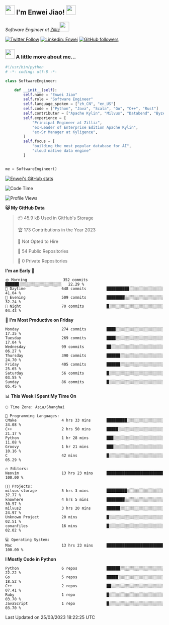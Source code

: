 <h2><img src="https://emojis.slackmojis.com/emojis/images/1531849430/4246/blob-sunglasses.gif?1531849430" width="30"/> I'm  Enwei Jiao! <img src="https://media.giphy.com/media/juBt25nT1KGys/giphy.gif" width=30> </h2>
<!-- <img align='right' src="https://media.giphy.com/media/M9gbBd9nbDrOTu1Mqx/giphy.gif" width="230"> -->
<p><em>Software Engineer at <a href="https://zilliz.com/">Zilliz</a><img src="https://media.giphy.com/media/WUlplcMpOCEmTGBtBW/giphy.gif" width="30"></em></p>

[![Twitter Follow](https://img.shields.io/twitter/follow/misteranmol?label=Follow)](https://twitter.com/intent/follow?screen_name=EnweiJiao)
[![Linkedin: Enwei](https://img.shields.io/badge/-enwei-blue?style=&logo=Linkedin&logoColor=white&link=https://www.linkedin.com/in/enwei-jiao-41192a97)](https://www.linkedin.com/in/enwei-jiao-41192a97/)
[![GitHub followers](https://img.shields.io/github/followers/jiaoew1991?label=Follow&style=social)](https://github.com/jiaoew1991)


### <img src="https://media.giphy.com/media/VgCDAzcKvsR6OM0uWg/giphy.gif" width="30"> A little more about me...  

```python
#!/usr/bin/python
# -*- coding: utf-8 -*-

class SoftwareEngineer:

    def __init__(self):
        self.name = "Enwei Jiao"
        self.role = "Software Engineer"
        self.language_spoken = ["zh_CN", "en_US"]
        self.code = ["Python", "Java", "Scala", "Go", "C++", "Rust"]
        self.contributer = ["Apache Kylin", "Milvus", "Databend", "Byzer-Lang"]
        self.experience = [
            "Principal Engineer at Zilliz",
            "ex-Leader of Enterprise Edition Apache Kylin",
            "ex-Sr Manager at Kyligence",
        ]
        self.focus = [
            "building the most popular database for AI",
            "cloud native data engine"
        ]


me = SoftwareEngineer()
```

[![Enwei's GitHub stats](https://github-readme-stats.vercel.app/api?username=jiaoew1991&count_private=true&show_icons=true)](https://github.com/jiaoew1991/jiaoew1991)

<!-- [![Top Langs](https://github-readme-stats.vercel.app/api/top-langs/?username=jiaoew1991&layout=compact)](https://github.com/jiaoew1991/jiaoew1991) -->

<!--START_SECTION:waka-->
![Code Time](http://img.shields.io/badge/Code%20Time-588%20hrs%2042%20mins-blue)

![Profile Views](http://img.shields.io/badge/Profile%20Views-0-blue)

**🐱 My GitHub Data** 

> 📦 45.9 kB Used in GitHub's Storage 
 > 
> 🏆 173 Contributions in the Year 2023
 > 
> 🚫 Not Opted to Hire
 > 
> 📜 54 Public Repositories 
 > 
> 🔑 0 Private Repositories 
 > 
**I'm an Early 🐤** 

```text
🌞 Morning                352 commits         ██████░░░░░░░░░░░░░░░░░░░   22.29 % 
🌆 Daytime                648 commits         ██████████░░░░░░░░░░░░░░░   41.04 % 
🌃 Evening                509 commits         ████████░░░░░░░░░░░░░░░░░   32.24 % 
🌙 Night                  70 commits          █░░░░░░░░░░░░░░░░░░░░░░░░   04.43 % 
```
📅 **I'm Most Productive on Friday** 

```text
Monday                   274 commits         ████░░░░░░░░░░░░░░░░░░░░░   17.35 % 
Tuesday                  269 commits         ████░░░░░░░░░░░░░░░░░░░░░   17.04 % 
Wednesday                99 commits          ██░░░░░░░░░░░░░░░░░░░░░░░   06.27 % 
Thursday                 390 commits         ██████░░░░░░░░░░░░░░░░░░░   24.70 % 
Friday                   405 commits         ██████░░░░░░░░░░░░░░░░░░░   25.65 % 
Saturday                 56 commits          █░░░░░░░░░░░░░░░░░░░░░░░░   03.55 % 
Sunday                   86 commits          █░░░░░░░░░░░░░░░░░░░░░░░░   05.45 % 
```


📊 **This Week I Spent My Time On** 

```text
🕑︎ Time Zone: Asia/Shanghai

💬 Programming Languages: 
CMake                    4 hrs 33 mins       █████████░░░░░░░░░░░░░░░░   34.08 % 
C++                      2 hrs 50 mins       █████░░░░░░░░░░░░░░░░░░░░   21.17 % 
Python                   1 hr 28 mins        ███░░░░░░░░░░░░░░░░░░░░░░   11.08 % 
Groovy                   1 hr 21 mins        ███░░░░░░░░░░░░░░░░░░░░░░   10.16 % 
C                        42 mins             █░░░░░░░░░░░░░░░░░░░░░░░░   05.29 % 

🔥 Editors: 
Neovim                   13 hrs 23 mins      █████████████████████████   100.00 % 

🐱‍💻 Projects: 
milvus-storage           5 hrs 3 mins        █████████░░░░░░░░░░░░░░░░   37.77 % 
knowhere                 4 hrs 5 mins        ████████░░░░░░░░░░░░░░░░░   30.57 % 
milvus2                  3 hrs 20 mins       ██████░░░░░░░░░░░░░░░░░░░   24.97 % 
Unknown Project          20 mins             █░░░░░░░░░░░░░░░░░░░░░░░░   02.51 % 
conanfiles               16 mins             █░░░░░░░░░░░░░░░░░░░░░░░░   02.02 % 

💻 Operating System: 
Mac                      13 hrs 23 mins      █████████████████████████   100.00 % 
```

**I Mostly Code in Python** 

```text
Python                   6 repos             ██████░░░░░░░░░░░░░░░░░░░   22.22 % 
Go                       5 repos             █████░░░░░░░░░░░░░░░░░░░░   18.52 % 
C++                      2 repos             ██░░░░░░░░░░░░░░░░░░░░░░░   07.41 % 
Ruby                     1 repo              █░░░░░░░░░░░░░░░░░░░░░░░░   03.70 % 
JavaScript               1 repo              █░░░░░░░░░░░░░░░░░░░░░░░░   03.70 % 
```




 Last Updated on 25/03/2023 18:22:25 UTC
<!--END_SECTION:waka-->
